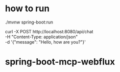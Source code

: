 # how to run

./mvnw spring-boot:run

curl -X POST http://localhost:8080/api/chat \
-H "Content-Type: application/json" \
-d '{"message": "Hello, how are you?"}'
# spring-boot-mcp-webflux
